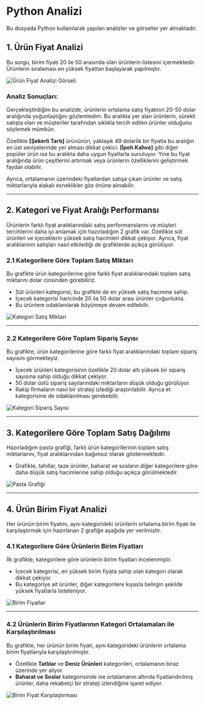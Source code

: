 # Python Analizi

Bu dosyada Python kullanılarak yapılan analizler ve görseller yer almaktadır.

## 1. Ürün Fiyat Analizi
Bu sorgu, birim fiyatı 20 ile 50 arasında olan ürünlerin listesini içermektedir. Ürünlerin sıralaması en yüksek fiyattan başlayarak yapılmıştır.


![Ürün Fiyat Analizi Görseli](Görseller/north5.png)



### Analiz Sonuçları:
Gerçekleştirdiğim bu analizde, ürünlerin ortalama satış fiyatının 20-50 dolar aralığında yoğunlaştığını gözlemledim. Bu aralıkta yer alan ürünlerin, sürekli satışta olan ve müşteriler tarafından sıklıkla tercih edilen ürünler olduğunu söylemek mümkün.

Özellikle **[Şekerli Tartı]** ürününün, yaklaşık 49 dolarlık bir fiyatla bu aralığın en üst seviyelerinde yer alması dikkat çekici. **[İpoh Kahve]** gibi diğer popüler ürün ise bu aralıkta daha uygun fiyatlarla sunuluyor. Yine bu fiyat aralığında ürün çeşitlerini artırmak veya ürünlerin özelliklerini geliştirmek faydalı olabilir. 

Ayrıca, ortalamanın üzerindeki fiyatlardan satışa çıkan ürünler ve satış miktarlarıyla alakalı esneklikler göz önüne alınabilir.



---

## 2. Kategori ve Fiyat Aralığı Performansı

Ürünlerin farklı fiyat aralıklarındaki satış performanslarını ve müşteri tercihlerini daha iyi anlamak için hazırladığım 2 grafik var. Özellikle süt ürünleri ve içeceklerin yüksek satış hacimleri dikkat çekiyor. Ayrıca, fiyat aralıklarının satışları nasıl etkilediği de grafiklerde açıkça görülüyor.

### **2.1 Kategorilere Göre Toplam Satış Miktarı** 

Bu grafikte ürün kategorilerine göre farklı fiyat aralıklarındaki toplam satış miktarını dolar cinsinden görebiliriz. 
- Süt ürünleri kategorisi, bu grafikte de en yüksek satış hacmine sahip.
- İçecek kategorisi haricinde 20 ila 50 dolar arası ürünler çoğunlukta. 
- Bu ürünlere odaklanılarak büyümeye devam edilebilir.

![Kategori Satış Miktarı](Görseller/northwind6.png)

---

### **2.2 Kategorilere Göre Toplam Sipariş Sayısı** 

Bu grafikte, ürün kategorilerine göre farklı fiyat aralıklarındaki toplam sipariş sayısını görmekteyiz.
- İçecek ürünleri kategorisinin özellikle 20 dolar altı yüksek bir sipariş sayısına sahip olduğu dikkat çekiyor.
- 50 dolar üstü sipariş sayılarındaki miktarların düşük olduğu görülüyor. 
- Rakip firmaların nasıl bir strateji izlediği araştırılabilir. Ayrıca et kategorisine de odaklanılması gerekebilir.

![Kategori Sipariş Sayısı](Görseller/northwind7.png)

---

## 3. Kategorilere Göre Toplam Satış Dağılımı 

Hazırladığım pasta grafiği, farklı ürün kategorilerinin toplam satış miktarlarını, fiyat aralıklarından bağımsız olarak göstermektedir.
- Grafikte, tahıllar, taze ürünler, baharat ve sosların diğer kategorilere göre daha düşük satış hacimlerine sahip olduğu açıkça görülmektedir.

![Pasta Grafiği](Görseller/northwind8.png)

---

## 4. Ürün Birim Fiyat Analizi

Her ürünün birim fiyatını, aynı kategorideki ürünlerin ortalama birim fiyatı ile karşılaştırmak için hazırlanan 2 grafiğe aşağıda yer verilmiştir.

### **4.1 Kategorilere Göre Ürünlerin Birim Fiyatları** 

İlk grafikte, kategorilere göre ürünlerin birim fiyatları incelenmiştir.
- İçecek kategorisi, en yüksek birim fiyata sahip olan kategori olarak dikkat çekiyor. 
- Bu kategoriye ait ürünler, diğer kategorilere kıyasla belirgin şekilde yüksek fiyatlarla listeleniyor.

![Birim Fiyatlar](Görseller/northwind9.png)

---

### **4.2 Ürünlerin Birim Fiyatlarının Kategori Ortalamaları ile Karşılaştırılması** 

Bu grafikte, her ürünün birim fiyatı, aynı kategorideki ürünlerin ortalama birim fiyatlarıyla karşılaştırılmıştır.
- Özellikle **Tatlılar** ve **Deniz Ürünleri** kategorileri, ortalamanın biraz üzerinde yer alıyor. 
- **Baharat ve Soslar** kategorisinde ise ortalamanın altında fiyatlandırılmış ürünler, daha rekabetçi bir strateji izlendiğine işaret ediyor.

![Birim Fiyat Karşılaştırması](Görseller/northwind10.png)
